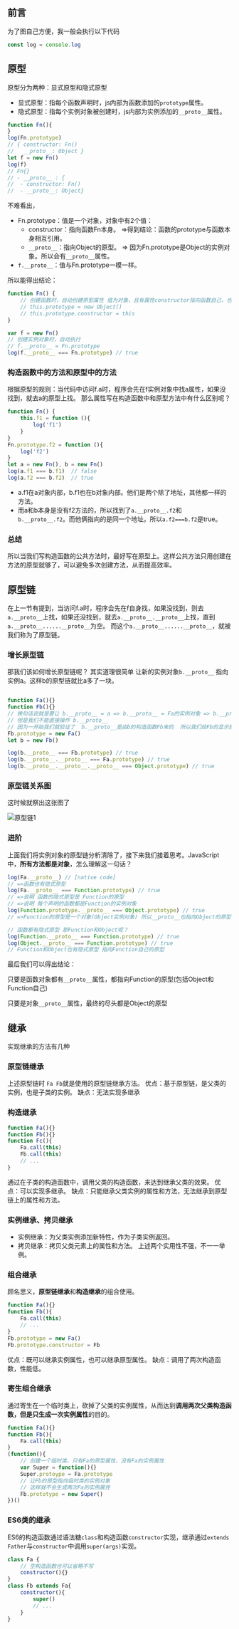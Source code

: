 ## 前言

为了图自己方便，我一般会执行以下代码
```js
const log = console.log
```

## 原型
原型分为两种：显式原型和隐式原型
- 显式原型：指每个函数声明时，js内部为函数添加的`prototype`属性。
- 隐式原型：指每个实例对象被创建时，js内部为实例添加的`__proto__`属性。

```js
function Fn(){
}
log(Fn.prototype)
// { constructor: Fn()
//   __proto__: Object }
let f = new Fn()
log(f)
// Fn{}
// - __proto__ : {
// 	- constructor: Fn()
// 	- __proto__: Object}
```

不难看出，
- Fn.prototype：值是一个对象，对象中有2个值：
  - constructor：指向函数Fn本身。 =>得到结论：函数的prototype与函数本身相互引用。
  - `__proto__`：指向Object的原型。 => 因为Fn.prototype是Object的实例对象。所以会有`__proto__`属性。
- `f.__proto__`：值与Fn.prototype一模一样。

所以能得出结论：

```js
function Fn() {
	// 创建函数时，自动创建原型属性 值为对象，且有属性constructor指向函数自己，也就是this
	// this.prototype = new Object()
	// this.prototype.constructor = this
}

var f = new Fn()
// 创建实例对象时，自动执行
// f.__proto__ = Fn.prototype
log(f.__proto__ === Fn.prototype) // true

```



### 构造函数中的方法和原型中的方法

根据原型的规则：当代码中访问f.a时，程序会先在f实例对象中找a属性，如果没找到，就去a的原型上找。
那么属性写在构造函数中和原型方法中有什么区别呢？


```js
function Fn() {
	this.f1 = function (){
		log('f1')
	}
}
Fn.prototype.f2 = function (){
	log('f2')
}
let a = new Fn(), b = new Fn()
log(a.f1 === b.f1)	// false
log(a.f2 === b.f2)	// true
```

- a.f1在a对象内部，b.f1也在b对象内部。他们是两个除了地址，其他都一样的方法。
- 而a和b本身是没有f2方法的，所以找到了`a.__proto__.f2`和`b.__proto__.f2`。而他俩指向的是同一个地址。所以`a.f2===b.f2`是true。

### 总结 
所以当我们写构造函数的公共方法时，最好写在原型上。这样公共方法只用创建在方法的原型就够了，可以避免多次创建方法，从而提高效率。

## 原型链
在上一节有提到，当访问f.a时，程序会先在f自身找，如果没找到，则去`a.__proto__`上找，如果还没找到，就去`a.__proto__.__proto__`上找，直到`a.__proto__......__proto__`为空。
而这个`a.__proto__......__proto__`，就被我们称为了原型链。

### 增长原型链
那我们该如何增长原型链呢？
其实道理很简单 让新的实例对象`b.__proto__` 指向实例a。这样b的原型链就比a多了一块。
```js

function Fa(){}
function Fb(){}
// 换句话说就是要让 b.__proto__ = a => b.__proto__ = Fa的实例对象 => b.__proto = new Fa()
// 但是我们不能直接操作 b.__proto__ 
// 因为一开始我们就验证了  b.__proto__是由b的构造函数Fb来的  所以我们给Fb的显示原型重新赋值就好了
Fb.prototype = new Fa()
let b = new Fb()

log(b.__proto__ === Fb.prototype) // true
log(b.__proto__.__proto__ === Fa.prototype) // true
log(b.__proto__.__proto__.__proto__ === Object.prototype) // true
```
### 原型链关系图

这时候就祭出这张图了 

![原型链1](D:\Project\blog\imgs\原型链1.png)



### 进阶

上面我们将实例对象的原型链分析清除了，接下来我们接着思考。JavaScript中，**所有方法都是对象**，怎么理解这一句话？

```js
log(Fa.__proto__) // [native code]
// =>函数也有隐式原型 
log(Fa.__proto__ === Function.prototype) // true
// =>说明 函数的隐式原型是 Function的原型
// =>说明 每个声明的函数都是Function的实例对象
log(Function.prototype.__proto__ === Object.prototype) // true
// =>Function的原型是一个对象(Object实例对象) 所以__proto__也指向Object的原型

// 函数都有隐式原型 那Function和Object呢？
log(Function.__proto__ === Function.prototype) // true
log(Object.__proto__ === Function.prototype) // true
// Function和Object也有隐式原型 指向Function自己的原型

```

最后我们可以得出结论：

只要是函数对象都有`__proto__`属性，都指向Function的原型(包括Object和Function自己)

只要是对象`__proto__`属性，最终的尽头都是Object的原型





## 继承

实现继承的方法有几种

### 原型链继承
上述原型链时 `Fa Fb`就是使用的原型链继承方法。
优点：基于原型链，是父类的实例，也是子类的实例。
缺点：无法实现多继承
### 构造继承
```js
function Fa(){}
function Fb(){}
function Fc(){
	Fa.call(this)
	Fb.call(this)
	// ...
}
```
通过在子类的构造函数中，调用父类的构造函数，来达到继承父类的效果。
优点：可以实现多继承。
缺点：只能继承父类实例的属性和方法，无法继承到原型链上的属性和方法。
### 实例继承、拷贝继承
- 实例继承：为父类实例添加新特性，作为子类实例返回。
- 拷贝继承：拷贝父类元素上的属性和方法。
上述两个实用性不强，不一一举例。
### 组合继承
顾名思义，**原型链继承**和**构造继承**的组合使用。

```js
function Fa(){}
function Fb(){
	Fa.call(this)
	// ...
}
Fb.prototype = new Fa()
Fb.prototype.constructor = Fb
```
优点：既可以继承实例属性，也可以继承原型属性。
缺点：调用了两次构造函数，性能低。
### 寄生组合继承
通过寄生在一个临时类上，砍掉了父类的实例属性，从而达到**调用两次父类构造函数，但是只生成一次实例属性**的目的。
```js
function Fa(){}
function Fb(){
	Fa.call(this)
}
(function(){
	// 创建一个临时类，只有Fa的原型属性，没有Fa的实例属性
	var Super = function(){}
	Super.protoype = Fa.prototype
	// 让Fb的原型指向临时类的实例对象 
	// 这样就不会生成两次Fa的实例属性
	Fb.prototype = new Super()
})()
```
### ES6类的继承
ES6的构造函数通过语法糖`class`和构造函数`constructor`实现，继承通过`extends Father`与`constructor`中调用`super(args)`实现。
```js
class Fa {
	// 空构造函数也可以省略不写
	constructor(){}
}
class Fb extends Fa{
	constructor(){
		super()
		// ...
	}
}
```




